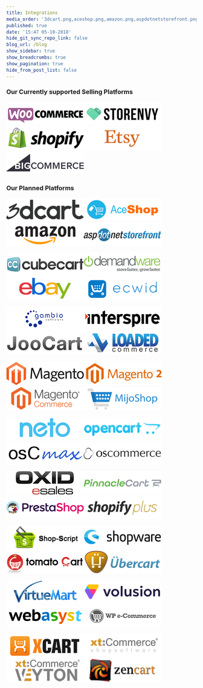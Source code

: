 ```yaml
---
title: Integrations
media_order: '3dcart.png,aceshop.png,amazon.png,aspdotnetstorefront.png,bigcommerce.png,cs-cart.png,cubecart.png,demandware.png,ebay.png,ecwid.png,etsy.png,gambio.png,interspire.png,joocart.png,loaded-commerce.png,magento.png,magento2.png,magento-cc.png,mijoshop.png,neto.png,opencart.png,oscmax.png,oscommerce.png,oxid.png,pinnacle-cart.png,prestashop.png,shopify.png,shopify-plus.png,shop-script.png,shopware.png,storenvy.png,tomatocart.png,ubercart.png,virtuemart.png,volusion.png,webasyst.png,woocommerce.png,wpe-commerce.png,x-cart.png,xt-commerce.png,xt-commerce-veyton.png,zen-cart.png'
published: true
date: '15:47 05-10-2018'
hide_git_sync_repo_link: false
blog_url: /blog
show_sidebar: true
show_breadcrumbs: true
show_pagination: true
hide_from_post_list: false
---
```


### Our Currently supported Selling Platforms

![](woocommerce.png)![](storenvy.png)![](shopify.png)![](etsy.png)![](bigcommerce.png)

### Our Planned Platforms

![](3dcart.png)![](aceshop.png)![](amazon.png)![](aspdotnetstorefront.png)

![](cubecart.png)![](demandware.png)![](ebay.png)![](ecwid.png)

![](gambio.png)![](interspire.png)![](joocart.png)![](loaded-commerce.png)

![](magento.png) ![](magento2.png)![](magento-cc.png)![](mijoshop.png)

![](neto.png)![](opencart.png)![](oscmax.png)![](oscommerce.png)

![](oxid.png)![](pinnacle-cart.png)![](prestashop.png)![](shopify-plus.png)

![](shop-script.png)![](shopware.png)![](tomatocart.png)![](ubercart.png)

![](virtuemart.png)![](volusion.png)![](webasyst.png)![](wpe-commerce.png)

![](x-cart.png)![](xt-commerce.png)![](xt-commerce-veyton.png)![](zen-cart.png)